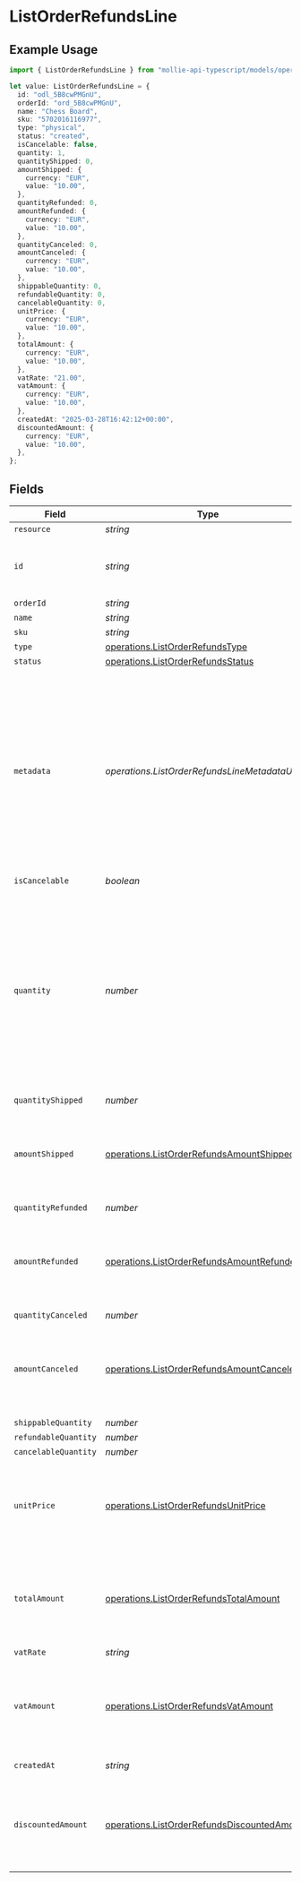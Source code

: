 # ListOrderRefundsLine

## Example Usage

```typescript
import { ListOrderRefundsLine } from "mollie-api-typescript/models/operations";

let value: ListOrderRefundsLine = {
  id: "odl_5B8cwPMGnU",
  orderId: "ord_5B8cwPMGnU",
  name: "Chess Board",
  sku: "5702016116977",
  type: "physical",
  status: "created",
  isCancelable: false,
  quantity: 1,
  quantityShipped: 0,
  amountShipped: {
    currency: "EUR",
    value: "10.00",
  },
  quantityRefunded: 0,
  amountRefunded: {
    currency: "EUR",
    value: "10.00",
  },
  quantityCanceled: 0,
  amountCanceled: {
    currency: "EUR",
    value: "10.00",
  },
  shippableQuantity: 0,
  refundableQuantity: 0,
  cancelableQuantity: 0,
  unitPrice: {
    currency: "EUR",
    value: "10.00",
  },
  totalAmount: {
    currency: "EUR",
    value: "10.00",
  },
  vatRate: "21.00",
  vatAmount: {
    currency: "EUR",
    value: "10.00",
  },
  createdAt: "2025-03-28T16:42:12+00:00",
  discountedAmount: {
    currency: "EUR",
    value: "10.00",
  },
};
```

## Fields

| Field                                                                                                                                                                                                                             | Type                                                                                                                                                                                                                              | Required                                                                                                                                                                                                                          | Description                                                                                                                                                                                                                       | Example                                                                                                                                                                                                                           |
| --------------------------------------------------------------------------------------------------------------------------------------------------------------------------------------------------------------------------------- | --------------------------------------------------------------------------------------------------------------------------------------------------------------------------------------------------------------------------------- | --------------------------------------------------------------------------------------------------------------------------------------------------------------------------------------------------------------------------------- | --------------------------------------------------------------------------------------------------------------------------------------------------------------------------------------------------------------------------------- | --------------------------------------------------------------------------------------------------------------------------------------------------------------------------------------------------------------------------------- |
| `resource`                                                                                                                                                                                                                        | *string*                                                                                                                                                                                                                          | :heavy_minus_sign:                                                                                                                                                                                                                | N/A                                                                                                                                                                                                                               |                                                                                                                                                                                                                                   |
| `id`                                                                                                                                                                                                                              | *string*                                                                                                                                                                                                                          | :heavy_minus_sign:                                                                                                                                                                                                                | The ID of the order line you wish to refund. For example: `odl_jp31y97yjz`.                                                                                                                                                       | odl_5B8cwPMGnU                                                                                                                                                                                                                    |
| `orderId`                                                                                                                                                                                                                         | *string*                                                                                                                                                                                                                          | :heavy_minus_sign:                                                                                                                                                                                                                | N/A                                                                                                                                                                                                                               | ord_5B8cwPMGnU                                                                                                                                                                                                                    |
| `name`                                                                                                                                                                                                                            | *string*                                                                                                                                                                                                                          | :heavy_minus_sign:                                                                                                                                                                                                                | N/A                                                                                                                                                                                                                               | Chess Board                                                                                                                                                                                                                       |
| `sku`                                                                                                                                                                                                                             | *string*                                                                                                                                                                                                                          | :heavy_minus_sign:                                                                                                                                                                                                                | N/A                                                                                                                                                                                                                               | 5702016116977                                                                                                                                                                                                                     |
| `type`                                                                                                                                                                                                                            | [operations.ListOrderRefundsType](../../models/operations/listorderrefundstype.md)                                                                                                                                                | :heavy_minus_sign:                                                                                                                                                                                                                | N/A                                                                                                                                                                                                                               | physical                                                                                                                                                                                                                          |
| `status`                                                                                                                                                                                                                          | [operations.ListOrderRefundsStatus](../../models/operations/listorderrefundsstatus.md)                                                                                                                                            | :heavy_minus_sign:                                                                                                                                                                                                                | N/A                                                                                                                                                                                                                               | created                                                                                                                                                                                                                           |
| `metadata`                                                                                                                                                                                                                        | *operations.ListOrderRefundsLineMetadataUnion*                                                                                                                                                                                    | :heavy_minus_sign:                                                                                                                                                                                                                | Provide any data you like, for example a string or a JSON object. We will save the data alongside the entity. Whenever you fetch the entity with our API, we will also include the metadata. You can use up to approximately 1kB. |                                                                                                                                                                                                                                   |
| `isCancelable`                                                                                                                                                                                                                    | *boolean*                                                                                                                                                                                                                         | :heavy_minus_sign:                                                                                                                                                                                                                | N/A                                                                                                                                                                                                                               | false                                                                                                                                                                                                                             |
| `quantity`                                                                                                                                                                                                                        | *number*                                                                                                                                                                                                                          | :heavy_minus_sign:                                                                                                                                                                                                                | The number of items that should be refunded for this order line. When this parameter is omitted, the whole order line will be refunded.<br/><br/>Must be less than the number of items already refunded for this order line.      | 1                                                                                                                                                                                                                                 |
| `quantityShipped`                                                                                                                                                                                                                 | *number*                                                                                                                                                                                                                          | :heavy_minus_sign:                                                                                                                                                                                                                | N/A                                                                                                                                                                                                                               | 0                                                                                                                                                                                                                                 |
| `amountShipped`                                                                                                                                                                                                                   | [operations.ListOrderRefundsAmountShipped](../../models/operations/listorderrefundsamountshipped.md)                                                                                                                              | :heavy_minus_sign:                                                                                                                                                                                                                | In v2 endpoints, monetary amounts are represented as objects with a `currency` and `value` field.                                                                                                                                 |                                                                                                                                                                                                                                   |
| `quantityRefunded`                                                                                                                                                                                                                | *number*                                                                                                                                                                                                                          | :heavy_minus_sign:                                                                                                                                                                                                                | N/A                                                                                                                                                                                                                               | 0                                                                                                                                                                                                                                 |
| `amountRefunded`                                                                                                                                                                                                                  | [operations.ListOrderRefundsAmountRefunded](../../models/operations/listorderrefundsamountrefunded.md)                                                                                                                            | :heavy_minus_sign:                                                                                                                                                                                                                | In v2 endpoints, monetary amounts are represented as objects with a `currency` and `value` field.                                                                                                                                 |                                                                                                                                                                                                                                   |
| `quantityCanceled`                                                                                                                                                                                                                | *number*                                                                                                                                                                                                                          | :heavy_minus_sign:                                                                                                                                                                                                                | N/A                                                                                                                                                                                                                               | 0                                                                                                                                                                                                                                 |
| `amountCanceled`                                                                                                                                                                                                                  | [operations.ListOrderRefundsAmountCanceled](../../models/operations/listorderrefundsamountcanceled.md)                                                                                                                            | :heavy_minus_sign:                                                                                                                                                                                                                | In v2 endpoints, monetary amounts are represented as objects with a `currency` and `value` field.                                                                                                                                 |                                                                                                                                                                                                                                   |
| `shippableQuantity`                                                                                                                                                                                                               | *number*                                                                                                                                                                                                                          | :heavy_minus_sign:                                                                                                                                                                                                                | N/A                                                                                                                                                                                                                               | 0                                                                                                                                                                                                                                 |
| `refundableQuantity`                                                                                                                                                                                                              | *number*                                                                                                                                                                                                                          | :heavy_minus_sign:                                                                                                                                                                                                                | N/A                                                                                                                                                                                                                               | 0                                                                                                                                                                                                                                 |
| `cancelableQuantity`                                                                                                                                                                                                              | *number*                                                                                                                                                                                                                          | :heavy_minus_sign:                                                                                                                                                                                                                | N/A                                                                                                                                                                                                                               | 0                                                                                                                                                                                                                                 |
| `unitPrice`                                                                                                                                                                                                                       | [operations.ListOrderRefundsUnitPrice](../../models/operations/listorderrefundsunitprice.md)                                                                                                                                      | :heavy_minus_sign:                                                                                                                                                                                                                | In v2 endpoints, monetary amounts are represented as objects with a `currency` and `value` field.                                                                                                                                 |                                                                                                                                                                                                                                   |
| `totalAmount`                                                                                                                                                                                                                     | [operations.ListOrderRefundsTotalAmount](../../models/operations/listorderrefundstotalamount.md)                                                                                                                                  | :heavy_minus_sign:                                                                                                                                                                                                                | In v2 endpoints, monetary amounts are represented as objects with a `currency` and `value` field.                                                                                                                                 |                                                                                                                                                                                                                                   |
| `vatRate`                                                                                                                                                                                                                         | *string*                                                                                                                                                                                                                          | :heavy_minus_sign:                                                                                                                                                                                                                | N/A                                                                                                                                                                                                                               | 21.00                                                                                                                                                                                                                             |
| `vatAmount`                                                                                                                                                                                                                       | [operations.ListOrderRefundsVatAmount](../../models/operations/listorderrefundsvatamount.md)                                                                                                                                      | :heavy_minus_sign:                                                                                                                                                                                                                | In v2 endpoints, monetary amounts are represented as objects with a `currency` and `value` field.                                                                                                                                 |                                                                                                                                                                                                                                   |
| `createdAt`                                                                                                                                                                                                                       | *string*                                                                                                                                                                                                                          | :heavy_minus_sign:                                                                                                                                                                                                                | N/A                                                                                                                                                                                                                               | 2025-03-28T16:42:12+00:00                                                                                                                                                                                                         |
| `discountedAmount`                                                                                                                                                                                                                | [operations.ListOrderRefundsDiscountedAmount](../../models/operations/listorderrefundsdiscountedamount.md)                                                                                                                        | :heavy_minus_sign:                                                                                                                                                                                                                | In v2 endpoints, monetary amounts are represented as objects with a `currency` and `value` field.                                                                                                                                 |                                                                                                                                                                                                                                   |